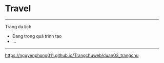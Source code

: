# Travel

----------------------------------------------------------------
Trang du lịch
- Đang trong quá trình tạo
- ...
----------------------------------------------------------------
https://nguyenphong011.github.io/Trangchuweb/duan03_trangchu
